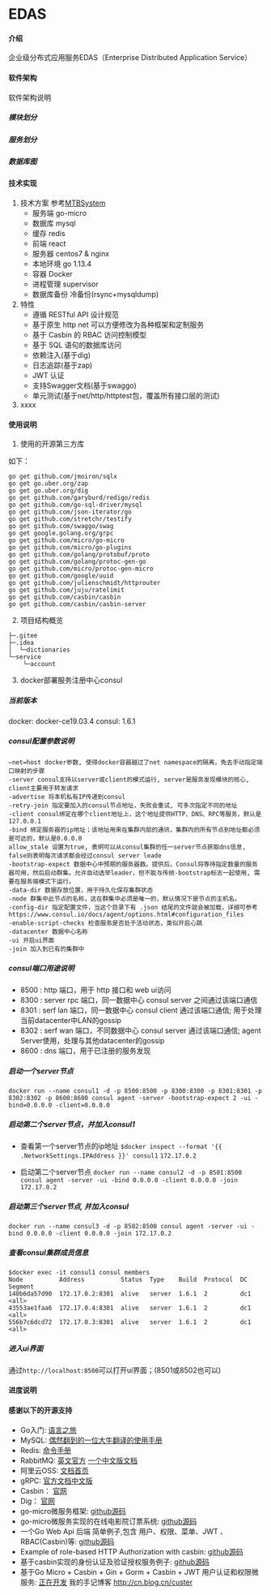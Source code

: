 # EDAS

#### 介绍
企业级分布式应用服务EDAS（Enterprise Distributed Application Service）

#### 软件架构
软件架构说明

##### 模块划分

##### 服务划分

##### 数据库图

#### 技术实现

1.  技术方案 参考[MTBSystem](https://github.com/wiatingpub/MTBSystem)
    - 服务端 go-micro
    - 数据库 mysql
    - 缓存   redis
    - 前端   react
    - 服务器 centos7 & nginx
    - 本地环境 go 1.13.4
    - 容器   Docker
    - 进程管理 supervisor
    - 数据库备份 冷备份(rsync+mysqldump)
2.  特性
    - 遵循 RESTful API 设计规范
    - 基于原生 http net 可以方便修改为各种框架和定制服务
    - 基于 Casbin 的 RBAC 访问控制模型
    - 基于 SQL 语句的数据库访问
    - 依赖注入(基于dig)
    - 日志追踪(基于zap)
    - JWT 认证
    - 支持Swagger文档(基于swaggo)
    - 单元测试(基于net/http/httptest包，覆盖所有接口层的测试)
3.  xxxx

#### 使用说明

1.  使用的开源第三方库

如下：
```
go get github.com/jmoiron/sqlx
go get go.uber.org/zap
go get go.uber.org/dig
go get github.com/garyburd/redigo/redis
go get github.com/go-sql-driver/mysql
go get github.com/json-iterator/go
go get github.com/stretchr/testify
go get github.com/swaggo/swag
go get google.golang.org/grpc
go get github.com/micro/go-micro
go get github.com/micro/go-plugins
go get github.com/golang/protobuf/proto
go get github.com/golang/protoc-gen-go
go get github.com/micro/protoc-gen-micro
go get github.com/google/uuid
go get github.com/julienschmidt/httprouter
go get github.com/juju/ratelimit
go get github.com/casbin/casbin
go get github.com/casbin/casbin-server
```

2.  项目结构概览

```
├─.gitee
├─.idea
│  └─dictionaries
└─service
    └─account

```

3.  docker部署服务注册中心consul

##### 当前版本
docker: docker-ce19.03.4 consul: 1.6.1

##### consul配置参数说明

```
–net=host docker参数, 使得docker容器越过了net namespace的隔离，免去手动指定端口映射的步骤
-server consul支持以server或client的模式运行, server是服务发现模块的核心, client主要用于转发请求
-advertise 将本机私有IP传递到consul
-retry-join 指定要加入的consul节点地址，失败会重试, 可多次指定不同的地址
-client consul绑定在哪个client地址上，这个地址提供HTTP、DNS、RPC等服务，默认是127.0.0.1
-bind 绑定服务器的ip地址；该地址用来在集群内部的通讯，集群内的所有节点到地址都必须是可达的，默认是0.0.0.0
allow_stale 设置为true, 表明可以从consul集群的任一server节点获取dns信息, false则表明每次请求都会经过consul server leade
-bootstrap-expect 数据中心中预期的服务器数。提供后，Consul将等待指定数量的服务器可用，然后启动群集。允许自动选举leader，但不能与传统-bootstrap标志一起使用, 需要在服务端模式下运行。
-data-dir 数据存放位置，用于持久化保存集群状态
-node 群集中此节点的名称，这在群集中必须是唯一的，默认情况下是节点的主机名。
-config-dir 指定配置文件，当这个目录下有 .json 结尾的文件就会被加载，详细可参考https://www.consul.io/docs/agent/options.html#configuration_files
-enable-script-checks 检查服务是否处于活动状态，类似开启心跳
-datacenter 数据中心名称
-ui 开启ui界面
-join 加入到已有的集群中
```

##### consul端口用途说明
- 8500 : http 端口，用于 http 接口和 web ui访问
- 8300 : server rpc 端口，同一数据中心 consul server 之间通过该端口通信
- 8301 : serf lan 端口，同一数据中心 consul client 通过该端口通信; 用于处理当前datacenter中LAN的gossip
- 8302 : serf wan 端口，不同数据中心 consul server 通过该端口通信; agent Server使用，处理与其他datacenter的gossip
- 8600 : dns 端口，用于已注册的服务发现

##### 启动一个server节点
`docker run --name consul1 -d -p 8500:8500 -p 8300:8300 -p 8301:8301 -p 8302:8302 -p 8600:8600 consul agent -server -bootstrap-expect 2 -ui -bind=0.0.0.0 -client=0.0.0.0`

##### 启动第二个server节点，并加入consul1
- 查看第一个server节点的ip地址
`$docker inspect --format '{{ .NetworkSettings.IPAddress }}' consul1`
`172.17.0.2`

- 启动第二个server节点
`docker run --name consul2 -d -p 8501:8500 consul agent -server -ui -bind 0.0.0.0 -client 0.0.0.0 -join 172.17.0.2`

##### 启动第三个server节点, 并加入consul
`docker run --name consul3 -d -p 8502:8500 consul agent -server -ui -bind 0.0.0.0 -client 0.0.0.0 -join 172.17.0.2`

##### 查看consul集群成员信息

```
$docker exec -it consul1 consul members
Node          Address          Status  Type    Build  Protocol  DC   Segment
140b6da57d90  172.17.0.2:8301  alive   server  1.6.1  2         dc1  <all>
43553ae1faa6  172.17.0.4:8301  alive   server  1.6.1  2         dc1  <all>
556b7c6dcd72  172.17.0.3:8301  alive   server  1.6.1  2         dc1  <all>
```

##### 进入ui界面
通过`http://localhost:8500`可以打开ui界面；(8501或8502也可以)

#### 进度说明

#### 感谢以下的开源支持
- Go入门: [语言之旅](https://tour.go-zh.org/welcome/1)
- MySQL: [偶然翻到的一位大牛翻译的使用手册](https://chhy2009.github.io/document/mysql-reference-manual.pdf)
- Redis: [命令手册](http://redisdoc.com/)
- RabbitMQ: [英文官方](https://www.rabbitmq.com/getstarted.html) [一个中文版文档](http://rabbitmq.mr-ping.com/)
- 阿里云OSS: [文档首页](https://help.aliyun.com/product/31815.html?spm=a2c4g.750001.3.1.47287b13LQI3Ah)
- gRPC: [官方文档中文版](http://doc.oschina.net/grpc?t=56831)
- Casbin： [官网](https://casbin.org/)
- Dig： [官网](http://go.uber.org/dig)
- go-micro微服务框架: [github源码](https://github.com/micro/go-micro)
- go-micro微服务实现的在线电影院订票系统: [github源码](https://github.com/wiatingpub/MTBSystem)
- 一个Go Web Api 后端 简单例子,包含 用户、权限、菜单、JWT 、 RBAC(Casbin)等: [github源码](https://github.com/hequan2017/go-admin)
- Example of role-based HTTP Authorization with casbin: [github源码](https://github.com/zupzup/casbin-http-role-example)
- 基于casbin实现的身份认证及验证授权服务例子: [github源码](https://github.com/Soontao/go-simple-api-gateway)
- 基于Go Micro + Casbin + Gin + Gorm + Casbin + JWT 用户认证和权限微服务: [正在开发](https://github.com/winyh/accbase)
我的手记博客 http://cn.blog.cn/custer